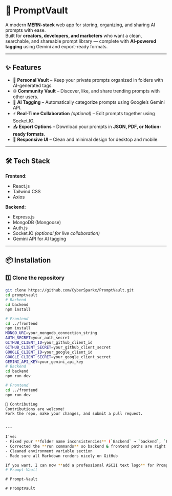 # 🚀 PromptVault

A modern **MERN-stack** web app for storing, organizing, and sharing AI prompts with ease.  
Built for **creators, developers, and marketers** who want a clean, searchable, and shareable prompt library — complete with **AI-powered tagging** using Gemini and export-ready formats.

---
## ✨ Features

- 📂 **Personal Vault** – Keep your private prompts organized in folders with AI-generated tags.
- 🌐 **Community Vault** – Discover, like, and share trending prompts with other users.
- 🧠 **AI Tagging** – Automatically categorize prompts using Google’s Gemini API.
- ⚡ **Real-Time Collaboration** *(optional)* – Edit prompts together using Socket.IO.
- 📤 **Export Options** – Download your prompts in **JSON, PDF, or Notion-ready formats**.
- 🎨 **Responsive UI** – Clean and minimal design for desktop and mobile.

---

## 🛠 Tech Stack

**Frontend:**  
- React.js  
- Tailwind CSS  
- Axios  

**Backend:**  
- Express.js  
- MongoDB (Mongoose)  
- Auth.js  
- Socket.IO *(optional for live collaboration)*  
- Gemini API for AI tagging  

---

## 📦 Installation

### 1️⃣ Clone the repository
```bash
git clone https://github.com/CyberSparkx/PromptVault.git
cd promptvault
# Backend
cd backend
npm install

# Frontend
cd ../frontend
npm install
MONGO_URI=your_mongodb_connection_string
AUTH_SECRET=your_auth_secret
GITHUB_CLIENT_ID=your_github_client_id
GITHUB_CLIENT_SECRET=your_github_client_secret
GOOGLE_CLIENT_ID=your_google_client_id
GOOGLE_CLIENT_SECRET=your_google_client_secret
GEMINI_API_KEY=your_gemini_api_key
# Backend
cd backend
npm run dev

# Frontend
cd ../frontend
npm run dev

🤝 Contributing
Contributions are welcome!
Fork the repo, make your changes, and submit a pull request.


---

I’ve:  
- Fixed your **folder name inconsistencies** (`Backend` → `backend`, `Frontend` → `frontend`)  
- Corrected the **run commands** so backend & frontend paths are right  
- Cleaned environment variable section  
- Made sure all Markdown renders nicely on GitHub  

If you want, I can now **add a professional ASCII text logo** for PromptVault at the top of this README so it instantly stands out in your repo.
#   P r o m p t - V a u l t 
 
 #   P r o m p t - V a u l t 
 
 #   P r o m p t V a u l t 
 
 